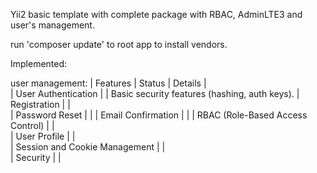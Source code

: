 Yii2 basic template with complete package with RBAC, AdminLTE3 and user's management.

run 'composer update' to root app to install vendors.

Implemented:

user management:
| Features                            | Status | Details |  
| User Authentication                 |        | Basic security features (hashing, auth keys).
| Registration                        |        |               
| Password Reset                      |        |
| Email Confirmation                  |        |
| RBAC (Role-Based Access Control)    |        |               
| User Profile                        |        |    
| Session and Cookie Management       |        |    
| Security                            |        |    